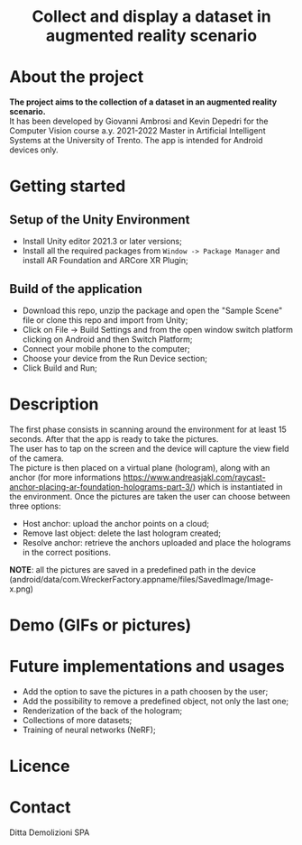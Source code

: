 # <p align="center">Collect and display a dataset in augmented reality scenario</p>

# About the project

**The project aims to the collection of a dataset in an augmented reality scenario.** <br/> It has been developed by Giovanni Ambrosi and Kevin Depedri for the Computer Vision course a.y. 2021-2022 Master in Artificial Intelligent Systems at the University of Trento. The app is intended for Android devices only.  


# Getting started
## Setup of the Unity Environment
* Install Unity editor 2021.3 or later versions;
* Install all the required packages from `Window -> Package Manager` and install AR Foundation and ARCore XR Plugin; 
## Build of the application
* Download this repo, unzip the package and open the "Sample Scene" file or clone this repo and import from Unity;
* Click on File -> Build Settings and from the open window switch platform clicking on Android and then Switch Platform;
* Connect your mobile phone to the computer;
* Choose your device from the Run Device section;
* Click Build and Run;

# Description
The first phase consists in scanning around the environment for at least 15 seconds. After that the app is ready to take the pictures.
<br/>The user has to tap on the screen and the device will capture the view field of the camera. <br/>The picture is then placed on a virtual plane (hologram), along with an anchor (for more informations https://www.andreasjakl.com/raycast-anchor-placing-ar-foundation-holograms-part-3/) which is instantiated in the environment.
Once the pictures are taken the user can choose between three options: 
* Host anchor: upload the anchor points on a cloud;
* Remove last object: delete the last hologram created;
* Resolve anchor: retrieve the anchors uploaded and place the holograms in the correct positions.

**NOTE**: all the pictures are saved in a predefined path in the device (android/data/com.WreckerFactory.appname/files/SavedImage/Image-x.png)


# Demo (GIFs or pictures)

# Future implementations and usages
* Add the option to save the pictures in a path choosen by the user;
* Add the possibility to remove a predefined object, not only the last one;
* Renderization of the back of the hologram;
* Collections of more datasets;
* Training of neural networks (NeRF);



# Licence

# Contact
Ditta Demolizioni SPA
